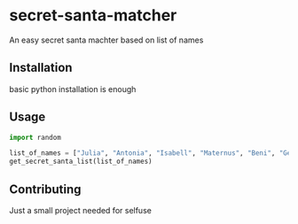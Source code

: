 # secret-santa-matcher
An easy secret santa machter based on list of names

## Installation
basic python installation is enough

## Usage

```python
import random

list_of_names = ["Julia", "Antonia", "Isabell", "Maternus", "Beni", "Gerrit", "Paula"]
get_secret_santa_list(list_of_names)
```

## Contributing
Just a small project needed for selfuse